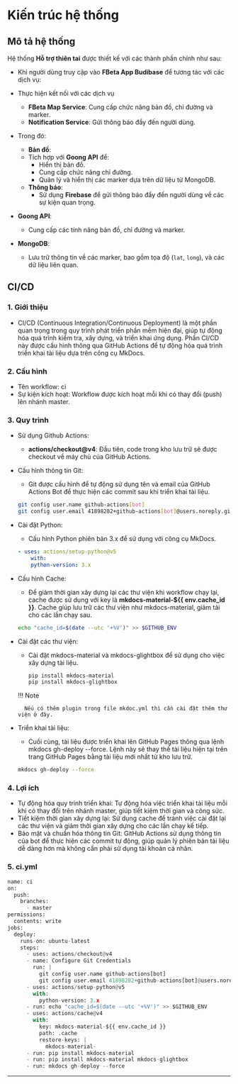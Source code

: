 # Kiến trúc hệ thống 

## **Mô tả hệ thống**

Hệ thống **Hỗ trợ thiên tai** được thiết kế với các thành phần chính như sau:


- Khi người dùng truy cập vào **FBeta App Budibase** để tương tác với các dịch vụ: 
- Thực hiện kết nối với các dịch vụ
     - **FBeta Map Service**: Cung cấp chức năng bản đồ, chỉ đường và marker.
     - **Notification Service**: Gửi thông báo đẩy đến người dùng.
- Trong đó: 
    - **Bản đồ**:
    - Tích hợp với **Goong API** để:
        - Hiển thị bản đồ.
        - Cung cấp chức năng chỉ đường.
        - Quản lý và hiển thị các marker dựa trên dữ liệu từ MongoDB.
    - **Thông báo**:
        - Sử dụng **Firebase** để gửi thông báo đẩy đến người dùng về các sự kiện quan trọng.

- **Goong API**:
    - Cung cấp các tính năng bản đồ, chỉ đường và marker.
   
- **MongoDB**:
    - Lưu trữ thông tin về các marker, bao gồm tọa độ (`lat`, `long`), và các dữ liệu liên quan.

## **CI/CD** 
### 1. Giới thiệu 
- CI/CD (Continuous Integration/Continuous Deployment) là một phần quan trọng trong quy trình phát triển phần mềm hiện đại, giúp tự động hóa quá trình kiểm tra, xây dựng, và triển khai ứng dụng. Phần CI/CD này được cấu hình thông qua GitHub Actions để tự động hóa quá trình triển khai tài liệu dựa trên công cụ MkDocs.

### 2. Cấu hình 
- Tên workflow: ci 
- Sự kiện kích hoạt: Workflow được kích hoạt mỗi khi có thay đổi (push) lên nhánh master.

### 3. Quy trình 
- Sử dụng Github Actions: 
    - **actions/checkout@v4**: Đầu tiên, code trong kho lưu trữ sẽ được checkout về máy chủ của GitHub Actions.
- Cấu hình thông tin Git:
    - Git được cấu hình để tự động sử dụng tên và email của GitHub Actions Bot để thực hiện các commit sau khi triển khai tài liệu.
    ```bash 
    git config user.name github-actions[bot]
    git config user.email 41898282+github-actions[bot]@users.noreply.github.com

    ```
- Cài đặt Python: 
    - Cấu hình Python phiên bản 3.x để sử dụng với công cụ MkDocs.
    ```yaml 
    - uses: actions/setup-python@v5
        with:
        python-version: 3.x

    ```
- Cấu hình Cache: 
    - Để giảm thời gian xây dựng lại các thư viện khi workflow chạy lại, cache được sử dụng với key là **mkdocs-material-${{ env.cache_id }}**. Cache giúp lưu trữ các thư viện như mkdocs-material, giảm tải cho các lần chạy sau.
    ```bash
    echo "cache_id=$(date --utc '+%V')" >> $GITHUB_ENV
    ```
- Cài đặt các thư viện: 
    - Cài đặt mkdocs-material và mkdocs-glightbox để sử dụng cho việc xây dựng tài liệu. 

        ```bash
        pip install mkdocs-material
        pip install mkdocs-glightbox

        ```
    
    !!! Note

        Nếu có thêm plugin trong file mkdoc.yml thì cần cài đặt thêm thư viện ở đây.
- Triển khai tài liệu: 
    - Cuối cùng, tài liệu được triển khai lên GitHub Pages thông qua lệnh mkdocs gh-deploy --force. Lệnh này sẽ thay thế tài liệu hiện tại trên trang GitHub Pages bằng tài liệu mới nhất từ kho lưu trữ. 

    ```bash
    mkdocs gh-deploy --force
    ```



### **4. Lợi ích** 

- Tự động hóa quy trình triển khai: Tự động hóa việc triển khai tài liệu mỗi khi có thay đổi trên nhánh master, giúp tiết kiệm thời gian và công sức.
- Tiết kiệm thời gian xây dựng lại: Sử dụng cache để tránh việc cài đặt lại các thư viện và giảm thời gian xây dựng cho các lần chạy kế tiếp.
- Bảo mật và chuẩn hóa thông tin Git: GitHub Actions sử dụng thông tin của bot để thực hiện các commit tự động, giúp quản lý phiên bản tài liệu dễ dàng hơn mà không cần phải sử dụng tài khoản cá nhân.

### **5. ci.yml**
```py linenums="1"
name: ci
on:
  push:
    branches:
      - master
permissions:
  contents: write
jobs:
  deploy:
    runs-on: ubuntu-latest
    steps:
      - uses: actions/checkout@v4
      - name: Configure Git Credentials
        run: |
          git config user.name github-actions[bot]
          git config user.email 41898282+github-actions[bot]@users.noreply.github.com
      - uses: actions/setup-python@v5
        with:
          python-version: 3.x
      - run: echo "cache_id=$(date --utc '+%V')" >> $GITHUB_ENV
      - uses: actions/cache@v4
        with:
          key: mkdocs-material-${{ env.cache_id }}
          path: .cache
          restore-keys: |
            mkdocs-material-
      - run: pip install mkdocs-material
      - run: pip install mkdocs-material mkdocs-glightbox
      - run: mkdocs gh-deploy --force
```

---